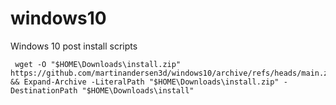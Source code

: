 # windows10
Windows 10 post install scripts

```
 wget -O "$HOME\Downloads\install.zip" https://github.com/martinandersen3d/windows10/archive/refs/heads/main.zip && Expand-Archive -LiteralPath "$HOME\Downloads\install.zip" -DestinationPath "$HOME\Downloads\install"
```
